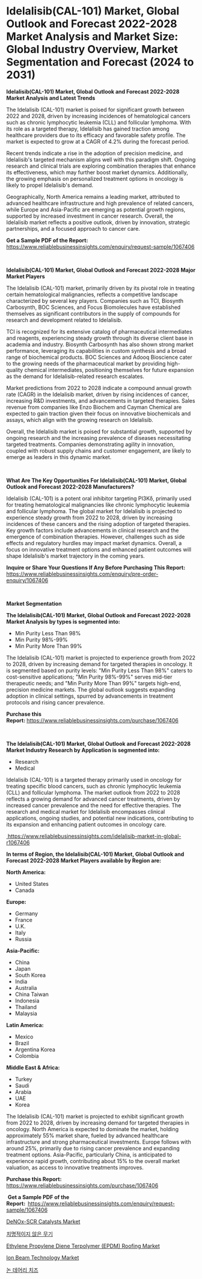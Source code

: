 <p><h1>Idelalisib(CAL-101) Market, Global Outlook and Forecast 2022-2028 Market Analysis and Market Size: Global Industry Overview, Market Segmentation and Forecast (2024 to 2031)</h1></p><p><strong>Idelalisib(CAL-101) Market, Global Outlook and Forecast 2022-2028 Market Analysis and Latest Trends</strong></p>
<p><p>The Idelalisib (CAL-101) market is poised for significant growth between 2022 and 2028, driven by increasing incidences of hematological cancers such as chronic lymphocytic leukemia (CLL) and follicular lymphoma. With its role as a targeted therapy, Idelalisib has gained traction among healthcare providers due to its efficacy and favorable safety profile. The market is expected to grow at a CAGR of 4.2% during the forecast period.</p><p>Recent trends indicate a rise in the adoption of precision medicine, and Idelalisib's targeted mechanism aligns well with this paradigm shift. Ongoing research and clinical trials are exploring combination therapies that enhance its effectiveness, which may further boost market dynamics. Additionally, the growing emphasis on personalized treatment options in oncology is likely to propel Idelalisib's demand.</p><p>Geographically, North America remains a leading market, attributed to advanced healthcare infrastructure and high prevalence of related cancers, while Europe and Asia-Pacific are emerging as potential growth regions, supported by increased investment in cancer research. Overall, the Idelalisib market reflects a positive outlook, driven by innovation, strategic partnerships, and a focused approach to cancer care.</p></p>
<p><strong>Get a Sample PDF of the Report:&nbsp;</strong> <a href="https://www.reliablebusinessinsights.com/enquiry/request-sample/1067406">https://www.reliablebusinessinsights.com/enquiry/request-sample/1067406</a></p>
<p>&nbsp;</p>
<p><strong>Idelalisib(CAL-101) Market, Global Outlook and Forecast 2022-2028 Major Market Players</strong></p>
<p><p>The Idelalisib (CAL-101) market, primarily driven by its pivotal role in treating certain hematological malignancies, reflects a competitive landscape characterized by several key players. Companies such as TCI, Biosynth Carbosynth, BOC Sciences, and Focus Biomolecules have established themselves as significant contributors in the supply of compounds for research and development related to Idelalisib.</p><p>TCI is recognized for its extensive catalog of pharmaceutical intermediates and reagents, experiencing steady growth through its diverse client base in academia and industry. Biosynth Carbosynth has also shown strong market performance, leveraging its capabilities in custom synthesis and a broad range of biochemical products. BOC Sciences and Adooq Bioscience cater to the growing needs of the pharmaceutical market by providing high-quality chemical intermediates, positioning themselves for future expansion as the demand for Idelalisib-related research escalates.</p><p>Market predictions from 2022 to 2028 indicate a compound annual growth rate (CAGR) in the Idelalisib market, driven by rising incidences of cancer, increasing R&D investments, and advancements in targeted therapies. Sales revenue from companies like Enzo Biochem and Cayman Chemical are expected to gain traction given their focus on innovative biochemicals and assays, which align with the growing research on Idelalisib.</p><p>Overall, the Idelalisib market is poised for substantial growth, supported by ongoing research and the increasing prevalence of diseases necessitating targeted treatments. Companies demonstrating agility in innovation, coupled with robust supply chains and customer engagement, are likely to emerge as leaders in this dynamic market.</p></p>
<p>&nbsp;</p>
<p><strong>What Are The Key Opportunities For Idelalisib(CAL-101) Market, Global Outlook and Forecast 2022-2028 Manufacturers?</strong></p>
<p><p>Idelalisib (CAL-101) is a potent oral inhibitor targeting PI3Kδ, primarily used for treating hematological malignancies like chronic lymphocytic leukemia and follicular lymphoma. The global market for Idelalisib is projected to experience steady growth from 2022 to 2028, driven by increasing incidences of these cancers and the rising adoption of targeted therapies. Key growth factors include advancements in clinical research and the emergence of combination therapies. However, challenges such as side effects and regulatory hurdles may impact market dynamics. Overall, a focus on innovative treatment options and enhanced patient outcomes will shape Idelalisib's market trajectory in the coming years.</p></p>
<p><strong>Inquire or Share Your Questions If Any Before Purchasing This Report:</strong> <a href="https://www.reliablebusinessinsights.com/enquiry/pre-order-enquiry/1067406">https://www.reliablebusinessinsights.com/enquiry/pre-order-enquiry/1067406</a></p>
<p>&nbsp;</p>
<p><strong>Market Segmentation</strong></p>
<p><strong>The Idelalisib(CAL-101) Market, Global Outlook and Forecast 2022-2028 Market Analysis by types is segmented into:</strong></p>
<p><ul><li>Min Purity Less Than 98%</li><li>Min Purity 98%-99%</li><li>Min Purity More Than 99%</li></ul></p>
<p><p>The Idelalisib (CAL-101) market is projected to experience growth from 2022 to 2028, driven by increasing demand for targeted therapies in oncology. It is segmented based on purity levels: "Min Purity Less Than 98%" caters to cost-sensitive applications; "Min Purity 98%-99%" serves mid-tier therapeutic needs; and "Min Purity More Than 99%" targets high-end, precision medicine markets. The global outlook suggests expanding adoption in clinical settings, spurred by advancements in treatment protocols and rising cancer prevalence.</p></p>
<p><strong>Purchase this Report:&nbsp;</strong><a href="https://www.reliablebusinessinsights.com/purchase/1067406">https://www.reliablebusinessinsights.com/purchase/1067406</a></p>
<p>&nbsp;</p>
<p><strong>The Idelalisib(CAL-101) Market, Global Outlook and Forecast 2022-2028 Market Industry Research by Application is segmented into:</strong></p>
<p><ul><li>Research</li><li>Medical</li></ul></p>
<p><p>Idelalisib (CAL-101) is a targeted therapy primarily used in oncology for treating specific blood cancers, such as chronic lymphocytic leukemia (CLL) and follicular lymphoma. The market outlook from 2022 to 2028 reflects a growing demand for advanced cancer treatments, driven by increased cancer prevalence and the need for effective therapies. The research and medical market for Idelalisib encompasses clinical applications, ongoing studies, and potential new indications, contributing to its expansion and enhancing patient outcomes in oncology care.</p></p>
<p><a href="https://www.reliablebusinessinsights.com/idelalisib-market-in-global-r1067406">&nbsp;https://www.reliablebusinessinsights.com/idelalisib-market-in-global-r1067406</a></p>
<p><strong>In terms of Region, the Idelalisib(CAL-101) Market, Global Outlook and Forecast 2022-2028 Market Players available by Region are:</strong></p>
<p>
    <p> <strong> North America: </strong>
        <ul>
            <li>United States</li>
            <li>Canada</li>
        </ul>
        </p> 
    <p> <strong> Europe: </strong>
        <ul>
            <li>Germany</li>
            <li>France</li>
            <li>U.K.</li>
            <li>Italy</li>
            <li>Russia</li>
        </ul>
        </p> 
    <p> <strong> Asia-Pacific: </strong>
        <ul>
            <li>China</li>
            <li>Japan</li>
            <li>South Korea</li>
            <li>India</li>
            <li>Australia</li>
            <li>China Taiwan</li>
            <li>Indonesia</li>
            <li>Thailand</li>
            <li>Malaysia</li>
        </ul>
        </p> 
    <p> <strong> Latin America: </strong>
        <ul>
            <li>Mexico</li>
            <li>Brazil</li>
            <li>Argentina Korea</li>
            <li>Colombia</li>
        </ul>
        </p> 
    <p> <strong> Middle East & Africa: </strong>
        <ul>
            <li>Turkey</li>
            <li>Saudi</li>
            <li>Arabia</li>
            <li>UAE</li>
            <li>Korea</li>
        </ul>
    </p>
    </p>
<p><p>The Idelalisib (CAL-101) market is projected to exhibit significant growth from 2022 to 2028, driven by increasing demand for targeted therapies in oncology. North America is expected to dominate the market, holding approximately 55% market share, fueled by advanced healthcare infrastructure and strong pharmaceutical investments. Europe follows with around 25%, primarily due to rising cancer prevalence and expanding treatment options. Asia-Pacific, particularly China, is anticipated to experience rapid growth, contributing about 15% to the overall market valuation, as access to innovative treatments improves.</p></p>
<p><strong>Purchase this Report: </strong><a href="https://www.reliablebusinessinsights.com/purchase/1067406">https://www.reliablebusinessinsights.com/purchase/1067406</a></p>
<p>&nbsp;<strong>Get a Sample PDF of the Report:&nbsp;&nbsp;</strong><a href="https://www.reliablebusinessinsights.com/enquiry/request-sample/1067406">https://www.reliablebusinessinsights.com/enquiry/request-sample/1067406</a></p>
<p><strong></strong></p>
<p><p><a href="https://issuu.com/reportprime-2/docs/denox-scr-catalysts-market-size-203_5cfb074e462c78">DeNOx-SCR Catalysts Market</a></p><p><a href="https://medium.com/@serenitywlt52/%EC%A0%84%EB%9E%B5-%EB%A1%9C%EB%93%9C%EB%A7%B5-%EA%B8%80%EB%A1%9C%EB%B2%8C-%EB%B9%84%EC%B9%98%EB%AA%85-%EB%AC%B4%EA%B8%B0-%EC%8B%9C%EC%9E%A5-%EC%9D%B8%EC%82%AC%EC%9D%B4%ED%8A%B8-%EB%B0%8F-%EA%B8%B0%ED%9A%8C-2024-2031-496add8ca82f">치명적이지 않은 무기</a></p><p><a href="https://medium.com/@raymiu201/ethylene-propylene-diene-terpolymer-epdm-roofing-market-global-market-insights-and-sales-trends-9a324ea52656">Ethylene Propylene Diene Terpolymer (EPDM) Roofing Market</a></p><p><a href="https://www.linkedin.com/pulse/ion-beam-technology-market-growth-outlook-from-2024-2031-8lu8e?trackingId=nVXJiEDLTQ2t2xyr6%2Bxfxg%3D%3D">Ion Beam Technology Market</a></p><p><a href="https://medium.com/@serenitywlt52/%EB%B9%84%EC%9C%A0%EC%A0%9C%ED%92%88-%EC%B9%98%EC%A6%88-%EC%8B%9C%EC%9E%A5%EC%97%90-%EB%8C%80%ED%95%9C-%EA%B8%80%EB%A1%9C%EB%B2%8C-%EA%B4%80%EC%A0%90-%ED%8A%B8%EB%A0%8C%EB%93%9C-%EB%B0%8F-%EC%98%88%EC%B8%A1-2024-2031-e3efcb618910">논 데어리 치즈</a></p></p>
